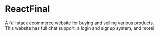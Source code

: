 # ReactFinal

A full stack ecommerce website for buying and selling various products. This website has full chat support, a login and signup system, and more!
